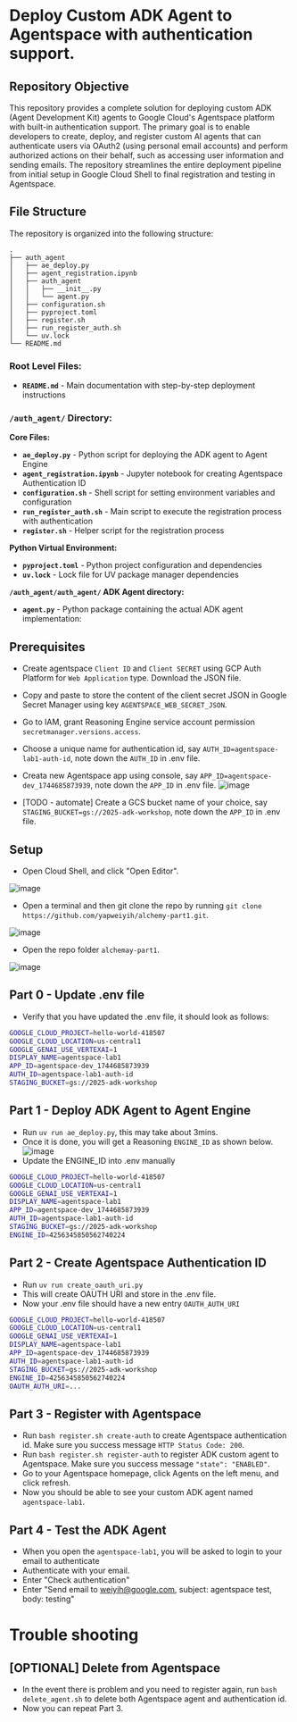 # Deploy Custom ADK Agent to Agentspace with authentication support.

## Repository Objective

This repository provides a complete solution for deploying custom ADK (Agent Development Kit) agents to Google Cloud's Agentspace platform with built-in authentication support. The primary goal is to enable developers to create, deploy, and register custom AI agents that can authenticate users via OAuth2 (using personal email accounts) and perform authorized actions on their behalf, such as accessing user information and sending emails. The repository streamlines the entire deployment pipeline from initial setup in Google Cloud Shell to final registration and testing in Agentspace.

## File Structure

The repository is organized into the following structure:
```text
.
├── auth_agent
│   ├── ae_deploy.py
│   ├── agent_registration.ipynb
│   ├── auth_agent
│   │   ├── __init__.py
│   │   └── agent.py
│   ├── configuration.sh
│   ├── pyproject.toml
│   ├── register.sh
│   ├── run_register_auth.sh
│   └── uv.lock
└── README.md
```

### Root Level Files:
- **`README.md`** - Main documentation with step-by-step deployment instructions

### `/auth_agent/` Directory:

**Core Files:**
- **`ae_deploy.py`** - Python script for deploying the ADK agent to Agent Engine
- **`agent_registration.ipynb`** - Jupyter notebook for creating Agentspace Authentication ID
- **`configuration.sh`** - Shell script for setting environment variables and configuration
- **`run_register_auth.sh`** - Main script to execute the registration process with authentication
- **`register.sh`** - Helper script for the registration process

**Python Virtual Environment:**
- **`pyproject.toml`** - Python project configuration and dependencies
- **`uv.lock`** - Lock file for UV package manager dependencies

**`/auth_agent/auth_agent/` ADK Agent directory:**
- **`agent.py`** - Python package containing the actual ADK agent implementation:


## Prerequisites
- Create agentspace `Client ID` and `Client SECRET` using GCP Auth Platform for `Web Application` type. Download the JSON file.

- Copy and paste to store the content of the client secret JSON in Google Secret Manager using key `AGENTSPACE_WEB_SECRET_JSON`.

- Go to IAM, grant Reasoning Engine service account permission `secretmanager.versions.access`.

- Choose a unique name for authentication id, say `AUTH_ID=agentspace-lab1-auth-id`, note down the `AUTH_ID` in .env file.

- Creata new Agentspace app using console, say `APP_ID=agentspace-dev_1744685873939`, note down the `APP_ID` in .env file.
![image](assets/app_id.png)

- [TODO - automate] Create a GCS bucket name of your choice, say `STAGING_BUCKET=gs://2025-adk-workshop`, note down the `APP_ID` in .env file.


## Setup
- Open Cloud Shell, and click "Open Editor".

![image](assets/cloudshell.png)

- Open a terminal and then git clone the repo by running `git clone https://github.com/yapweiyih/alchemy-part1.git`.

![image](assets/terminal.png)

- Open the repo folder `alchemay-part1`.

![image](assets/open_folder.png)

## Part 0 - Update .env file
- Verify that you have updated the .env file, it should look as follows:

```bash
GOOGLE_CLOUD_PROJECT=hello-world-418507
GOOGLE_CLOUD_LOCATION=us-central1
GOOGLE_GENAI_USE_VERTEXAI=1
DISPLAY_NAME=agentspace-lab1
APP_ID=agentspace-dev_1744685873939
AUTH_ID=agentspace-lab1-auth-id
STAGING_BUCKET=gs://2025-adk-workshop
```

## Part 1 - Deploy ADK Agent to Agent Engine
- Run `uv run ae_deploy.py`, this may take about 3mins.
- Once it is done, you will get a Reasoning `ENGINE_ID` as shown below.
![image](assets/engine_id.png)
- Update the ENGINE_ID into .env manually
```bash
GOOGLE_CLOUD_PROJECT=hello-world-418507
GOOGLE_CLOUD_LOCATION=us-central1
GOOGLE_GENAI_USE_VERTEXAI=1
DISPLAY_NAME=agentspace-lab1
APP_ID=agentspace-dev_1744685873939
AUTH_ID=agentspace-lab1-auth-id
STAGING_BUCKET=gs://2025-adk-workshop
ENGINE_ID=4256345850562740224
```

## Part 2 - Create Agentspace Authentication ID
- Run `uv run create_oauth_uri.py`
- This will create OAUTH URI and store in the .env file.
- Now your .env file should have a new entry `OAUTH_AUTH_URI`

```bash
GOOGLE_CLOUD_PROJECT=hello-world-418507
GOOGLE_CLOUD_LOCATION=us-central1
GOOGLE_GENAI_USE_VERTEXAI=1
DISPLAY_NAME=agentspace-lab1
APP_ID=agentspace-dev_1744685873939
AUTH_ID=agentspace-lab1-auth-id
STAGING_BUCKET=gs://2025-adk-workshop
ENGINE_ID=4256345850562740224
OAUTH_AUTH_URI=...
```

## Part 3 - Register with Agentspace
- Run `bash register.sh create-auth` to create Agentspace authentication id. Make sure you success message `HTTP Status Code: 200`.
- Run `bash register.sh register-auth` to register ADK custom agent to Agentspace. Make sure you success message `"state": "ENABLED"`.
- Go to your Agentspace homepage, click Agents on the left menu, and click refresh.
- Now you should be able to see your custom ADK agent named `agentspace-lab1`.


## Part 4 - Test the ADK Agent
- When you open the `agentspace-lab1`, you will be asked to login to your email to authenticate
- Authenticate with your email.
- Enter "Check authentication"
- Enter "Send email to weiyih@google.com, subject: agentspace test, body: testing"


# Trouble shooting

## [OPTIONAL] Delete from Agentspace
- In the event there is problem and you need to register again, run `bash delete_agent.sh` to delete both Agentspace agent and authentication id.
- Now you can repeat Part 3.
